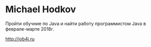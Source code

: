 # Michael Hodkov

Пройти обучние по Java и найти работу программистом Java в феврале-марте 2018г.

http://job4j.ru
